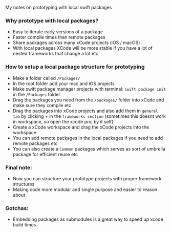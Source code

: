 My notes on prototyping with local swift packages<!--more-->

### Why prototype with local packages?
- Easy to iterate early versions of a package
- Faster compile times than remote packages
- Share packages across many xCode projects (iOS / macOS)
- With local packages XCode will be more stable if you have a lot of nested frameworks that change a lot etc

### How to setup a local package structure for prototyping
- Make a folder called `/Packages/`
- In the root folder add your mac and iOS projects
- Make swift package manager projects with terminal: `swift package init` in the `/Packages` folder
- Drag the packages you need from the `/packages/` folder into xCode and make sure they compile etc
- Drag the packages into xCode projects and also add them in `general tab` by clicking + in the `frameworks section` (sometimes this doesnt work in workspace, so open the xcode proj by it self)
- Create a xCode workspace and drag the xCode projects into the workspace
- You can add remote packages in the local packages if you need to add remote packages etc
- You can also create a `Common` packages which serves as sort of umbrella package for efficient reuse etc

### Final note:
- Now you can structure your prototype projects with proper framework structures
- Making code more modular and single purpose and easier to reason about

### Gotchas:
- Embedding packages as submodules is a great way to speed up xcode build times
